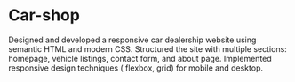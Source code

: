 # Car-shop
Designed and developed a responsive car dealership website using semantic HTML and modern CSS.  Structured the site with multiple sections: homepage, vehicle listings, contact form, and about page.  Implemented responsive design techniques ( flexbox, grid) for mobile and desktop.
